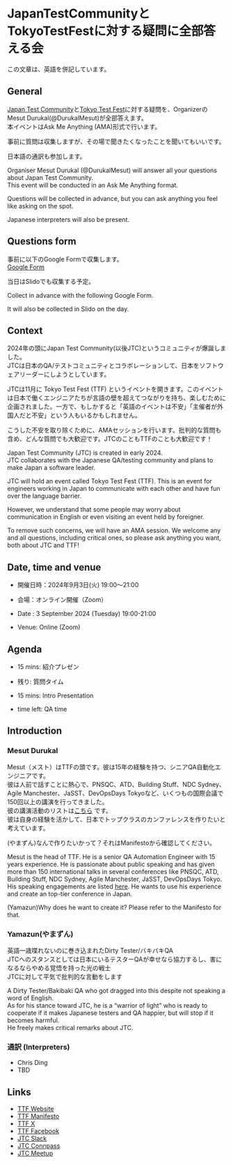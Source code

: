 # JapanTestCommunityとTokyoTestFestに対する疑問に全部答える会

この文章は、英語を併記しています。  

## General

[Japan Test Community](https://japantestcommunity.connpass.com/)と[Tokyo Test Fest](https://tokyotestfest.com/)に対する疑問を、Organizerの Mesut Durukal(@DurukalMesut)が全部答えます。  
本イベントはAsk Me Anything (AMA)形式で行います。  

事前に質問は収集しますが、その場で聞きたくなったことを聞いてもいいです。  

日本語の通訳も参加します。  

Organiser Mesut Durukal (@DurukalMesut) will answer all your questions about Japan Test Community.  
This event will be conducted in an Ask Me Anything format.  

Questions will be collected in advance, but you can ask anything you feel like asking on the spot.  

Japanese interpreters will also be present.  

## Questions form

事前に以下のGoogle Formで収集します。  
[Google Form](https://forms.gle/W9mdqS2sBFSM2KcE9)  

当日はSlidoでも収集する予定。    

Collect in advance with the following Google Form.  

It will also be collected in Slido on the day.  

## Context

2024年の頭にJapan Test Community(以後JTC)というコミュニティが爆誕しました。  
JTCは日本のQA/テストコミュニティとコラボレーションして、日本をソフトウェアリーダーにしようとしています。  

JTCは11月に Tokyo Test Fest (TTF) というイベントを開きます。このイベントは日本で働くエンジニアたちが言語の壁を超えてつながりを持ち、楽しむために企画されました。一方で、もしかすると「英語のイベントは不安」「主催者が外国人だと不安」という人もいるかもしれません。  

こうした不安を取り除くために、AMAセッションを行います。批判的な質問も含め、どんな質問でも大歓迎です。JTCのこともTTFのことも大歓迎です！  

Japan Test Community (JTC) is created in early 2024.    
JTC collaborates with the Japanese QA/testing community and plans to make Japan a software leader.  

JTC will hold an event called Tokyo Test Fest (TTF). This is an event for engineers working in Japan to communicate with each other and have fun over the language barrier.   

However, we understand that some people may worry about communication in English or even visiting an event held by foreigner.   

To remove such concerns, we will have an AMA session. We welcome any and all questions, including critical ones, so please ask anything you want, both about JTC and TTF!  

## Date, time and venue

-  開催日時：2024年9月3日(火) 19:00～21:00  

-  会場：オンライン開催（Zoom）

- Date : 3 September 2024 (Tuesday) 19:00-21:00  

- Venue: Online (Zoom)

## Agenda

- 15 mins: 紹介プレゼン

- 残り: 質問タイム

- 15 mins: Intro Presentation

- time left: QA time

## Introduction

### Mesut Durukal

Mesut（メスト）はTTFの頭です。彼は15年の経験を持つ、シニアQA自動化エンジニアです。  
彼は人前で話すことに熱心で、PNSQC、ATD、Building Stuff、NDC Sydney、Agile Manchester、JaSST、DevOpsDays Tokyoなど、いくつもの国際会議で150回以上の講演を行ってきました。    
彼の講演活動のリストは[こちら](https://drive.google.com/file/d/1lKTxhk1KEhXBw4kJRTBnHrfusn1S6-Yi/view?usp=drive_link) です。  
彼は自身の経験を活かして、日本でトップクラスのカンファレンスを作りたいと考えています。  

(やまずん)なんで作りたいかって？それはManifestoから確認してください。  

Mesut is the head of TTF. He is a senior QA Automation Engineer with 15 years experience. He is passionate about public 
speaking and has given more than 150 international talks in several conferences like PNSQC, ATD, Building Stuff, 
NDC Sydney, Agile Manchester, JaSST, DevOpsDays Tokyo. His speaking engagements are listed 
[here](https://drive.google.com/file/d/1lKTxhk1KEhXBw4kJRTBnHrfusn1S6-Yi/view?usp=drive_link). He wants to use his
experience and create an top-tier conference in Japan.

(Yamazun)Why does he want to create it? Please refer to the Manifesto for that.  

### Yamazun(やまずん)

英語一歳喋れないのに巻き込まれたDirty Tester/バキバキQA   
JTCへのスタンスとしては日本にいるテスターQAが幸せなら協力するし、害になるならやめる覚悟を持った光の戦士  
JTCに対して平気で批判的な言動をします  

A Dirty Tester/Bakibaki QA who got dragged into this despite not speaking a word of English.  
As for his stance toward JTC, he is a “warrior of light” who is ready to cooperate if it makes Japanese testers and QA happier, but will stop if it becomes harmful.  
He freely makes critical remarks about JTC.

### 通訳 (Interpreters)

* Chris Ding
* TBD

## Links

- [TTF Website](https://tokyotestfest.com/)
- [TTF Manifesto](https://drive.google.com/file/d/1SqSellW0E2jEif7upN-llhzNE9KYXb_M/view?usp=sharing)
- [TTF X](https://x.com/tokyotestfest)
- [TTF Facebook](https://www.facebook.com/tokyotestfest)
- [JTC Slack](https://join.slack.com/t/japantestcommunity/shared_invite/zt-2cak1u0q8-2ebhh1azGJ5AFeFCvnrNfQ)
- [JTC Connpass](https://japantestcommunity.connpass.com/)
- [JTC Meetup](https://www.meetup.com/japan-test-community/)